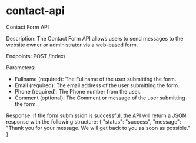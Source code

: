 # contact-api
Contact Form API

Description:
The Contact Form API allows users to send messages to the website owner or administrator via a web-based form.

Endpoints:
POST /index/

Parameters:
- Fullname (required): The Fullname of the user submitting the form.
- Email (required): The email address of the user submitting the form.
- Phone (required): The Phone number from the user.
- Comment (optional): The Comment or message  of the user submitting the form.

Response:
If the form submission is successful, the API will return a JSON response with the following structure:
{
    "status": "success",
    "message": "Thank you for your message. We will get back to you as soon as possible."
}

